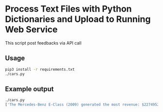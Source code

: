 # Process Text Files with Python Dictionaries and Upload to Running Web Service

This script post feedbacks via API call

## Usage

```bash
pip3 install -r requirements.txt
./cars.py 
```

## Example output

```bash
./cars.py
['The Mercedes-Benz E-Class (2009) generated the most revenue: $22749529.02', 'The Acura Integra (1995) had the most sales: 1192', 'The most popular year was 2007 with 21534 sales.']
```
